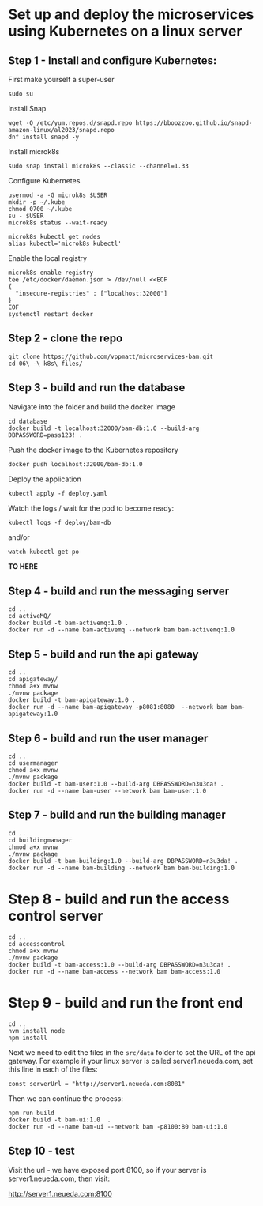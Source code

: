 # Set up and deploy the microservices using Kubernetes on a linux server

## Step 1 - Install and configure Kubernetes:

First make yourself a super-user
```
sudo su
```

Install Snap
```
wget -O /etc/yum.repos.d/snapd.repo https://bboozzoo.github.io/snapd-amazon-linux/al2023/snapd.repo
dnf install snapd -y
```

Install microk8s

```
sudo snap install microk8s --classic --channel=1.33
```

Configure Kubernetes
```
usermod -a -G microk8s $USER
mkdir -p ~/.kube
chmod 0700 ~/.kube
su - $USER
microk8s status --wait-ready

microk8s kubectl get nodes
alias kubectl='microk8s kubectl'
```


Enable the local registry
```
microk8s enable registry
tee /etc/docker/daemon.json > /dev/null <<EOF
{
  "insecure-registries" : ["localhost:32000"]
}
EOF
systemctl restart docker
```


## Step 2 - clone the repo
```
git clone https://github.com/vppmatt/microservices-bam.git
cd 06\ -\ k8s\ files/
```

## Step 3 - build and run the database

Navigate into the folder and build the docker image
```
cd database
docker build -t localhost:32000/bam-db:1.0 --build-arg DBPASSWORD=pass123! .
```

Push the docker image to the Kubernetes repository
```
docker push localhost:32000/bam-db:1.0
```

Deploy the application
```
kubectl apply -f deploy.yaml
```

Watch the logs / wait for the pod to become ready:
```
kubectl logs -f deploy/bam-db
```
and/or
```
watch kubectl get po
```

****TO HERE****

## Step 4 - build and run the messaging server
```
cd ..
cd activeMQ/
docker build -t bam-activemq:1.0 .
docker run -d --name bam-activemq --network bam bam-activemq:1.0
```

## Step 5 - build and run the api gateway
```
cd ..
cd apigateway/
chmod a+x mvnw
./mvnw package
docker build -t bam-apigateway:1.0 .
docker run -d --name bam-apigateway -p8081:8080  --network bam bam-apigateway:1.0
```

## Step 6 - build and run the user manager
```
cd ..
cd usermanager
chmod a+x mvnw
./mvnw package
docker build -t bam-user:1.0 --build-arg DBPASSWORD=n3u3da! .
docker run -d --name bam-user --network bam bam-user:1.0
```

## Step 7 - build and run the building manager
```
cd ..
cd buildingmanager
chmod a+x mvnw
./mvnw package
docker build -t bam-building:1.0 --build-arg DBPASSWORD=n3u3da! .
docker run -d --name bam-building --network bam bam-building:1.0
```

# Step 8 - build and run the access control server
```
cd ..
cd accesscontrol
chmod a+x mvnw
./mvnw package
docker build -t bam-access:1.0 --build-arg DBPASSWORD=n3u3da! .
docker run -d --name bam-access --network bam bam-access:1.0
```

# Step 9 - build and run the front end

```
cd ..
nvm install node
npm install
```

Next we need to edit the files in the `src/data` folder to set the URL of the api gateway. For example if your linux server is called server1.neueda.com, set this line in each of the files:

`const serverUrl = "http://server1.neueda.com:8081"`

Then we can continue the process:
```
npm run build
docker build -t bam-ui:1.0  .
docker run -d --name bam-ui --network bam -p8100:80 bam-ui:1.0
```

## Step 10 - test
Visit the url - we have exposed port 8100, so if your server is server1.neueda.com, then visit:

http://server1.neueda.com:8100
